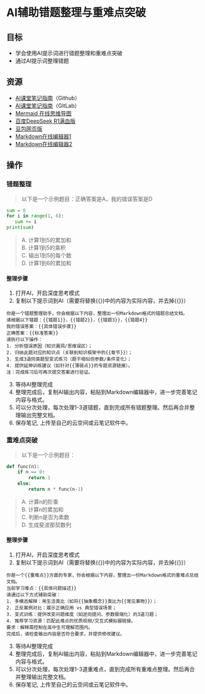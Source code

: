 # AI辅助错题整理与重难点突破
## 目标
- 学会使用AI提示词进行错题整理和重难点突破
- 通过AI提示词整理错题
## 资源
- [AI课堂笔记指南](https://github.com/wenqn/beike/blob/main/AI%E8%BE%85%E5%8A%A9%E5%AD%A6%E4%B9%A0/AI%E8%AF%BE%E5%A0%82%E7%AC%94%E8%AE%B0%E6%8C%87%E5%8D%97.md)（Github）
- [AI课堂笔记指南](https://gitlab.com/zhangwenqn/beike/-/blob/main/%E5%AD%A6%E8%80%83%E5%A4%8D%E4%B9%A0/AI%E8%AF%BE%E5%A0%82%E7%AC%94%E8%AE%B0%E6%8C%87%E5%8D%97.md)（GitLab）
- [Mermaid 在线思维导图](https://mermaid.live/edit#示例代码)
- [百度DeepSeek R1满血版](http://chat.baidu.com)
- [豆包网页版](https://www.doubao.com/chat/)
- [Markdown在线编辑器1](https://www.jyshare.com/front-end/712/)
- [Markdown在线编辑器2](https://tool.lu/markdown/)

## 操作
### 错题整理
> 以下是一个示例题目：正确答案是A，我的错误答案是D
 ```python 
sum = 0  
for i in range(1, 6):  
    sum += i  
print(sum)  
```
> A. 计算1到5的累加和  
> B. 计算1到5的乘积  
> C. 输出1到5的每个数  
> D. 计算1到6的累加和

#### 整理步骤
1. 打开AI，开启深度思考模式
2. 复制以下提示词到AI（需要将替换{{}}中的内容为实际内容，并去掉{{}}）
```
你是一个错题整理助手，你会根据以下内容，整理出一份Markdown格式的错题总结文档。
请根据以下错题：{{错题1}}，{{错题2}}，{{错题3}}，{{错题4}}
我的错误答案：{{具体错误步骤}}  
正确答案：{{标准答案}}  
请执行以下操作：  
1. 分析错误原因（知识漏洞/思维误区）；  
2. 归纳此题对应的知识点（关联到知识框架中的{{章节}}）；  
3. 生成3道同类题型变式练习（题干相似但参数/条件变化）；  
4. 提供延伸训练建议（如针对{{薄弱点}}的专题资源链接）。  
注：完成练习后可再次提交答案进行验证。
```
3. 等待AI整理完成
4. 整理完成后，复制AI输出内容，粘贴到Markdown编辑器中，进一步完善笔记内容与格式。
5. 可以分次处理，每次处理1-3道错题，直到完成所有错题整理。然后再合并整理输出完整文档。
6. 保存笔记, 上传至自己的云空间或云笔记软件中。

### 重难点突破
> 以下是一个示例题目：
```python
def func(n):  
    if n == 0:  
        return 1  
    else:  
        return n * func(n-1)  
```
>    A. 计算n的阶乘  
>    B. 计算n的累加和  
>    C. 判断n是否为素数  
>    D. 生成斐波那契数列

#### 整理步骤
1. 打开AI，开启深度思考模式
2. 复制以下提示词到AI（需要将替换{{}}中的内容为实际内容，并去掉{{}}）
```
你是一个{{重难点}}方面的专家，你会根据以下内容，整理出一份Markdown格式的重难点总结文档。
当前学习难点：{{具体问题描述}}  
请通过以下方式辅助突破：  
1. 多模态解释：用生活类比（如将{{抽象概念}}类比为{{常见事物}}）；  
2. 正反案例对比：展示正确应用 vs 典型错误场景；  
3. 变式训练：提供改变问题维度（如逆向提问、参数极端化）的3道习题；  
4. 推荐学习资源：匹配此难点的优质视频/交互式模拟器链接。  
要求：解释需控制在高中生可理解范围内。
完成后，请检查输出内容是否符合要求，并提供修改建议。
```
3. 等待AI整理完成
4. 整理完成后，复制AI输出内容，粘贴到Markdown编辑器中，进一步完善笔记内容与格式。
5. 可以分次处理，每次处理1-3道重难点，直到完成所有重难点整理。然后再合并整理输出完整文档。
6. 保存笔记, 上传至自己的云空间或云笔记软件中。
